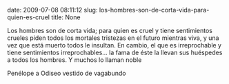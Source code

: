 date: 2009-07-08 08:11:12
slug: los-hombres-son-de-corta-vida-para-quien-es-cruel
title: None

Los hombres son de corta vida; para quien es cruel y tiene sentimientos crueles piden todos los mortales tristezas en el futuro mientras viva, y una vez que está muerto todos le insultan. En cambio, el que es irreprochable y tiene sentimientos irreprochables… la fama de éste la llevan sus huéspedes a todos los hombres. Y muchos lo llaman noble

Penélope a Odiseo vestido de vagabundo

